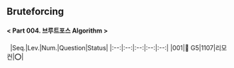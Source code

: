 ## Bruteforcing 
#### < Part 004. 브루트포스 Algorithm >
&nbsp;
|Seq.|Lev.|Num.|Question|Status|
|:--:|:--:|:--:|:--:|:--:|
|001|👑 G5|1107|리모컨|⭕|